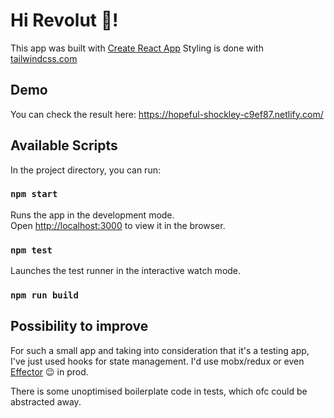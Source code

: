 # Hi Revolut 👋!

This app was built with [Create React App](https://github.com/facebook/create-react-app)
Styling is done with  [tailwindcss.com](https://tailwindcss.com/)
## Demo
You can check the result here: https://hopeful-shockley-c9ef87.netlify.com/

## Available Scripts
In the project directory, you can run:
### `npm start`
Runs the app in the development mode.<br  />
Open [http://localhost:3000](http://localhost:3000) to view it in the browser.
### `npm test`
Launches the test runner in the interactive watch mode.<br  />
### `npm run build`

## Possibility to improve

For such a small app and taking into consideration that it's a testing app, I've just used hooks for state management.
I'd use mobx/redux or even [Effector](https://github.com/zerobias/effector) 😉 in prod.

There is some unoptimised boilerplate code in tests, which ofc could be abstracted away.

